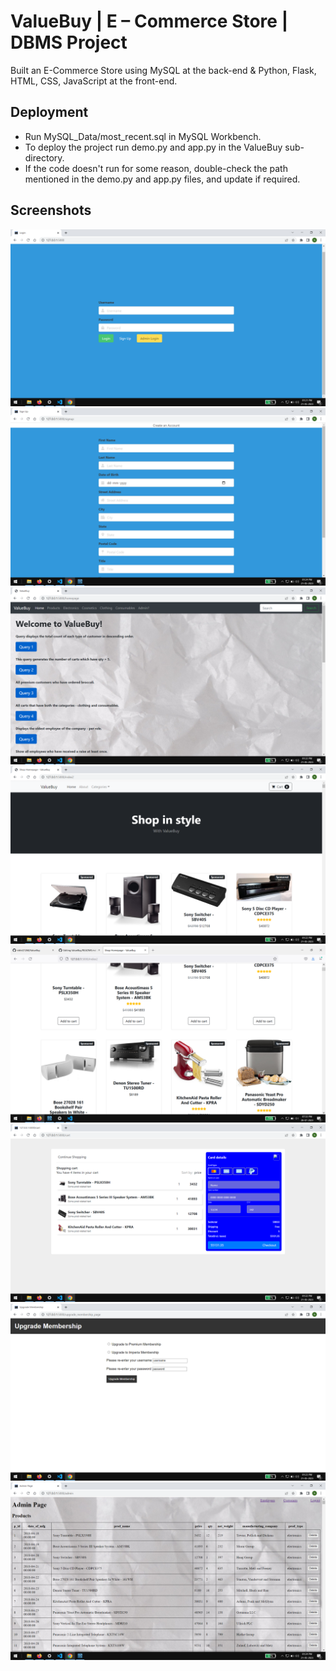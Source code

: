 
# ValueBuy | E – Commerce Store | DBMS Project

Built an E-Commerce Store using MySQL at the back-end & Python, Flask, HTML, CSS, JavaScript at the front-end.


## Deployment
* Run MySQL_Data/most_recent.sql in MySQL Workbench.
* To deploy the project run demo.py and app.py in the ValueBuy sub-directory.
* If the code doesn't run for some reason, double-check the path mentioned in the demo.py and app.py files, and update if required.



## Screenshots

![login_signup](https://github.com/nikhil21268/ValueBuy/blob/main/login_signup.PNG)
![signup](https://github.com/nikhil21268/ValueBuy/blob/main/signup.PNG)
![queries_assmt](https://github.com/nikhil21268/ValueBuy/blob/main/queries_assmt.PNG)
![prods](https://github.com/nikhil21268/ValueBuy/blob/main/prods.PNG)
![prods_add_to_cart](https://github.com/nikhil21268/ValueBuy/blob/main/prods_2.PNG)
![cart](https://github.com/nikhil21268/ValueBuy/blob/main/cart.PNG)
![upgrade_membership](https://github.com/nikhil21268/ValueBuy/blob/main/upgrade_membership.PNG)
![admin](https://github.com/nikhil21268/ValueBuy/blob/main/admin.PNG)


